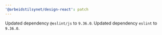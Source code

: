 ```yaml
---
'@arbeidstilsynet/design-react': patch
---
```


Updated dependency `@eslint/js` to `9.36.0`.
Updated dependency `eslint` to `9.36.0`.
